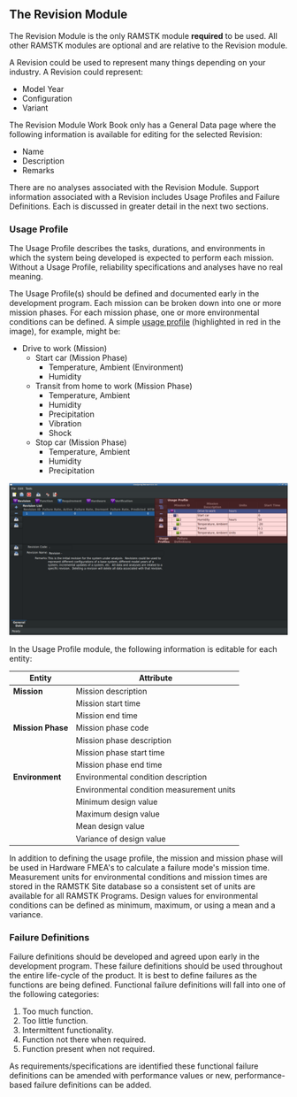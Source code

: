 ## The Revision Module

The Revision Module is the only RAMSTK module **required** to be
used.  All other RAMSTK modules are optional and are relative to the Revision
module.

A Revision could be used to represent many things depending on your industry.
 A Revision could represent:

* Model Year
* Configuration
* Variant

The Revision Module Work Book only has a General Data page where the following
information is available for editing for the selected Revision:

* Name
* Description
* Remarks

There are no analyses associated with the Revision Module.  Support
information associated with a Revision includes Usage Profiles and Failure
Definitions.  Each is discussed in greater detail in the next two sections.

### Usage Profile

The Usage Profile describes the tasks, durations, and environments in
which the system being developed is expected to perform each mission.  Without
a Usage Profile, reliability specifications and analyses have no real meaning.

The Usage Profile(s) should be defined and documented early in the
development program.  Each mission can be broken down into one or more mission
phases.  For each mission phase, one or more environmental conditions can be
defined.  A simple [usage profile](#usage_profile) (highlighted in red in
 the image), for example, might be:

* Drive to work (Mission)
  + Start car (Mission Phase)
    - Temperature, Ambient (Environment)
    - Humidity
  + Transit from home to work (Mission Phase)
    - Temperature, Ambient
    - Humidity
    - Precipitation
    - Vibration
    - Shock
  + Stop car (Mission Phase)
    - Temperature, Ambient
    - Humidity
    - Precipitation

![Usage Profile](./figures/usage_profile.png)
<a name="usage_profile"></a>

In the Usage Profile module, the following information is editable
for each entity:

| **Entity**        | **Attribute**                             |
| ----------------- | ----------------------------------------- |
| **Mission**       | Mission description                       |
|                   | Mission start time                        |
|                   | Mission end time                          |
| **Mission Phase** | Mission phase code                        |
|                   | Mission phase description                 |
|                   | Mission phase start time                  |
|                   | Mission phase end time                    |
| **Environment**   | Environmental condition description       |
|                   | Environmental condition measurement units |
|                   | Minimum design value                      |
|                   | Maximum design value                      |
|                   | Mean design value                         |
|                   | Variance of design value                  |

In addition to defining the usage profile, the mission and mission
phase will be used in Hardware FMEA's to calculate a failure mode's mission
time.  Measurement units for environmental conditions and mission times are
stored in the RAMSTK Site database so a consistent set of units are available
for all RAMSTK Programs.  Design values for environmental conditions can be
defined as minimum, maximum, or using a mean and a variance.

### Failure Definitions

Failure definitions should be developed and agreed upon early in the
development program.  These failure definitions should be used throughout the
entire life-cycle of the product.  It is best to define failures as the
functions are being defined.  Functional failure definitions will fall into one
of the following categories:

1. Too much function.
2. Too little function.
3. Intermittent functionality.
4. Function not there when required.
5. Function present when not required.

As requirements/specifications are identified these functional
failure definitions can be amended with performance values or new,
performance-based failure definitions can be added.
